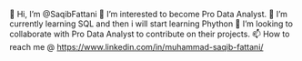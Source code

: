 👋 Hi, I’m @SaqibFattani
👀 I’m interested to become Pro Data Analyst.
🌱 I’m currently learning SQL and then i will start learning Phython
💞️ I’m looking to collaborate with Pro Data Analyst to contribute on their projects.
📫 How to reach me @ https://www.linkedin.com/in/muhammad-saqib-fattani/

<!---
saqib-fattani/saqib-fattani is a ✨ special ✨ repository because its `README.md` (this file) appears on your GitHub profile.
You can click the Preview link to take a look at your changes.
--->

